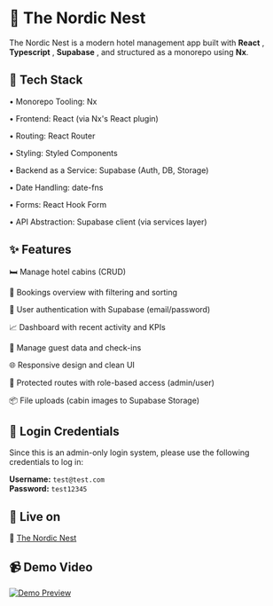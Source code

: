 # 🏡 The Nordic Nest

The Nordic Nest is a modern hotel management app built with **React** , **Typescript** , **Supabase** , and structured as a monorepo using **Nx**.

## 🔧 Tech Stack

• Monorepo Tooling: Nx

• Frontend: React (via Nx's React plugin)

• Routing: React Router

• Styling: Styled Components

• Backend as a Service: Supabase (Auth, DB, Storage)

• Date Handling: date-fns

• Forms: React Hook Form

• API Abstraction: Supabase client (via services layer)

## ✨ Features

🛏️ Manage hotel cabins (CRUD)

📅 Bookings overview with filtering and sorting

👤 User authentication with Supabase (email/password)

📈 Dashboard with recent activity and KPIs

🧹 Manage guest data and check-ins

🌐 Responsive design and clean UI

🔐 Protected routes with role-based access (admin/user)

📦 File uploads (cabin images to Supabase Storage)

## 🔐 Login Credentials

Since this is an admin-only login system, please use the following credentials to log in:

**Username:** `test@test.com`  
**Password:** `test12345`

## 🚀 Live on

🔗 [The Nordic Nest](https://the-nordic-nest.vercel.app/)

## 📹 Demo Video

[![Demo Preview](https://the-nordic-nest.vercel.app/demo-thumbnail.png)](https://the-nordic-nest.vercel.app/NordicNestFinal.mp4)
